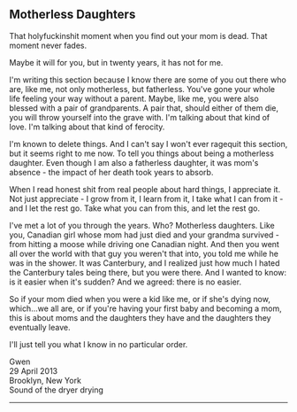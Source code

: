 Motherless Daughters
--------------------

That holyfuckinshit moment when you find out your mom is dead. That moment never fades.

Maybe it will for you, but in twenty years, it has not for me.

I'm writing this section because I know there are some of you out there who are, like me, not only motherless, but fatherless. You've gone your whole life feeling your way without a parent. Maybe, like me, you were also blessed with a pair of grandparents. A pair that, should either of them die, you will throw yourself into the grave with. I'm talking about that kind of love. I'm talking about that kind of ferocity.

I'm known to delete things. And I can't say I won't ever ragequit this section, but it seems right to me now. To tell you things about being a motherless daughter. Even though I am also a fatherless daughter, it was mom's absence - the impact of her death took years to absorb.

When I read honest shit from real people about hard things, I appreciate it. Not just appreciate - I grow from it, I learn from it, I take what I can from it - and I let the rest go. Take what you can from this, and let the rest go. 

I've met a lot of you through the years. Who? Motherless daughters. Like you, Canadian girl whose mom had just died and your grandma survived - from hitting a moose while driving one Canadian night. And then you went all over the world with that guy you weren't that into, you told me while he was in the shower. It was Canterbury, and I realized just how much I hated the Canterbury tales being there, but you were there. And I wanted to know: is it easier when it's sudden? And we agreed: there is no easier.

So if your mom died when you were a kid like me, or if she's dying now, which...we all are, or if you're having your first baby and becoming a mom, this is about moms and the daughters they have and the daughters they eventually leave.

I'll just tell you what I know in no particular order.

Gwen <br />
29 April 2013 <br />
Brooklyn, New York <br />
Sound of the dryer drying <br />

<hr />